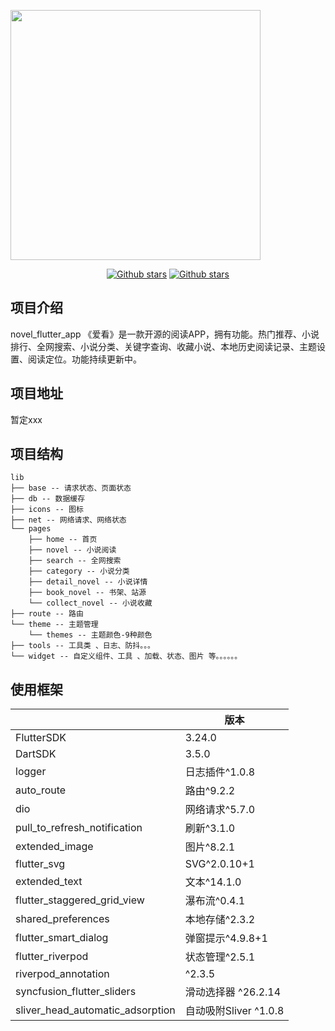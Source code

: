 [<img src="https://m.qpic.cn/psc?/V13kbO6L1NnSEN/LiySpxowE0yeWXwBdXN*SQhX4B*Fl59hWSbSgdr6tFJUZak26xYfMwiaQl4qXnjw9h.tKRmlLN84X1TdP*6dDfiC24uaJysJFv*V4lOF.4k!/b&bo=bQfzBG0H8wQDByI!&rf=viewer_4&t=5"   height="400">](https://m.qpic.cn/psc?/V13kbO6L1NnSEN/LiySpxowE0yeWXwBdXN*STQ.Aqq*ouV8lzjkVT0hQzfHSa8Cw3Teo5Lt5YnKhxap1gzFFdwJHMxLJRyCdr4KIhlvFs0Hri7JBdfKPDOubiQ!/b&bo=AAqQAQAKkAEFFzQ!&rf=viewer_4)

<p align="center">
    <a href='https://github.com/7-bit11/novel_flutter_bit'><img alt="Github stars" src="https://img.shields.io/github/stars/7-bit11/novel_flutter_bit?logo=github"></a>
    <a href='https://github.com/7-bit11/novel_flutter_bit'><img alt="Github stars" src="https://img.shields.io/github/forks/7-bit11/novel_flutter_bit?logo=github"></a>
</p>

## 项目介绍

novel_flutter_app 《爱看》是一款开源的阅读APP，拥有功能。热门推荐、小说排行、全网搜索、小说分类、关键字查询、收藏小说、本地历史阅读记录、主题设置、阅读定位。功能持续更新中。

## 项目地址

暂定xxx

## 项目结构

```
lib
├── base -- 请求状态、页面状态
├── db -- 数据缓存
├── icons -- 图标
├── net -- 网络请求、网络状态
└── pages
    ├── home -- 首页
    ├── novel -- 小说阅读
    ├── search -- 全网搜索
    ├── category -- 小说分类
    ├── detail_novel -- 小说详情
    ├── book_novel -- 书架、站源
    └── collect_novel -- 小说收藏
├── route -- 路由
└── theme -- 主题管理
    └── themes -- 主题颜色-9种颜色
├── tools -- 工具类 、日志、防抖。。。
└── widget -- 自定义组件、工具 、加载、状态、图片 等。。。。。。
```

## 使用框架

|                                | 版本
|------------------------------- | ---------------------------
| FlutterSDK                     |  3.24.0
| DartSDK                        |  3.5.0
| logger                         |  日志插件^1.0.8
| auto_route                     |  路由^9.2.2 
| dio                            |  网络请求^5.7.0
| pull_to_refresh_notification   |  刷新^3.1.0
| extended_image                 |  图片^8.2.1
| flutter_svg                    |  SVG^2.0.10+1
| extended_text                  |  文本^14.1.0
| flutter_staggered_grid_view    |  瀑布流^0.4.1
| shared_preferences             |  本地存储^2.3.2
| flutter_smart_dialog           |  弹窗提示^4.9.8+1
| flutter_riverpod               |  状态管理^2.5.1
| riverpod_annotation            |  ^2.3.5
| syncfusion_flutter_sliders     |  滑动选择器 ^26.2.14
| sliver_head_automatic_adsorption| 自动吸附Sliver ^1.0.8
